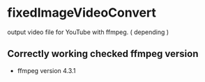 # fixedImageVideoConvert
output video file for YouTube with ffmpeg. ( depending )

## Correctly working checked ffmpeg version
* ffmpeg version 4.3.1
